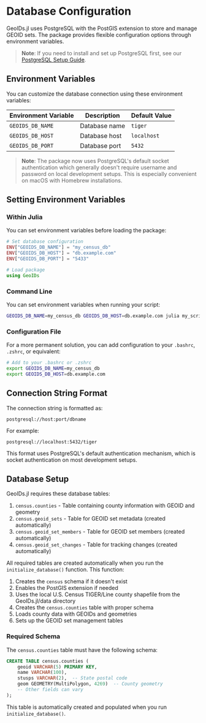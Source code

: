 # Database Configuration

GeoIDs.jl uses PostgreSQL with the PostGIS extension to store and manage GEOID sets. The package provides flexible configuration options through environment variables.

> **Note**: If you need to install and set up PostgreSQL first, see our [PostgreSQL Setup Guide](postgresql-setup.md).

## Environment Variables

You can customize the database connection using these environment variables:

| Environment Variable | Description | Default Value |
|---------------------|-------------|---------------|
| `GEOIDS_DB_NAME` | Database name | `tiger` |
| `GEOIDS_DB_HOST` | Database host | `localhost` |
| `GEOIDS_DB_PORT` | Database port | `5432` |

> **Note**: The package now uses PostgreSQL's default socket authentication which generally doesn't require username and password on local development setups. This is especially convenient on macOS with Homebrew installations.

## Setting Environment Variables

### Within Julia

You can set environment variables before loading the package:

```julia
# Set database configuration
ENV["GEOIDS_DB_NAME"] = "my_census_db"
ENV["GEOIDS_DB_HOST"] = "db.example.com"
ENV["GEOIDS_DB_PORT"] = "5433"

# Load package
using GeoIDs
```

### Command Line

You can set environment variables when running your script:

```bash
GEOIDS_DB_NAME=my_census_db GEOIDS_DB_HOST=db.example.com julia my_script.jl
```

### Configuration File

For a more permanent solution, you can add configuration to your `.bashrc`, `.zshrc`, or equivalent:

```bash
# Add to your .bashrc or .zshrc
export GEOIDS_DB_NAME=my_census_db
export GEOIDS_DB_HOST=db.example.com
```

## Connection String Format

The connection string is formatted as:

```
postgresql://host:port/dbname
```

For example:
```
postgresql://localhost:5432/tiger
```

This format uses PostgreSQL's default authentication mechanism, which is socket authentication on most development setups.

## Database Setup

GeoIDs.jl requires these database tables:

1. `census.counties` - Table containing county information with GEOID and geometry
2. `census.geoid_sets` - Table for GEOID set metadata (created automatically)
3. `census.geoid_set_members` - Table for GEOID set members (created automatically)
4. `census.geoid_set_changes` - Table for tracking changes (created automatically)

All required tables are created automatically when you run the `initialize_database()` function. This function:

1. Creates the `census` schema if it doesn't exist
2. Enables the PostGIS extension if needed
3. Uses the local U.S. Census TIGER/Line county shapefile from the GeoIDs.jl/data directory
4. Creates the `census.counties` table with proper schema
5. Loads county data with GEOIDs and geometries
6. Sets up the GEOID set management tables

### Required Schema

The `census.counties` table must have the following schema:

```sql
CREATE TABLE census.counties (
    geoid VARCHAR(5) PRIMARY KEY,
    name VARCHAR(100),
    stusps VARCHAR(2),  -- State postal code
    geom GEOMETRY(MultiPolygon, 4269)  -- County geometry
    -- Other fields can vary
);
```

This table is automatically created and populated when you run `initialize_database()`. 